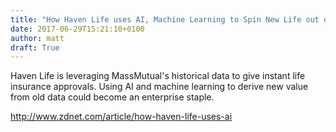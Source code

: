 ```yaml
---
title: "How Haven Life uses AI, Machine Learning to Spin New Life out of Long-Tail Data"
date: 2017-06-29T15:21:10+0100
author: matt
draft: True
---
```

Haven Life is leveraging MassMutual's historical data to give instant life insurance approvals. Using AI and machine learning to derive new value from old data could become an enterprise staple.

[ http://www.zdnet.com/article/how-haven-life-uses-ai ]( http://www.zdnet.com/article/how-haven-life-uses-ai-machine-learning-to-spin-new-life-out-of-long-tail-data/ )
